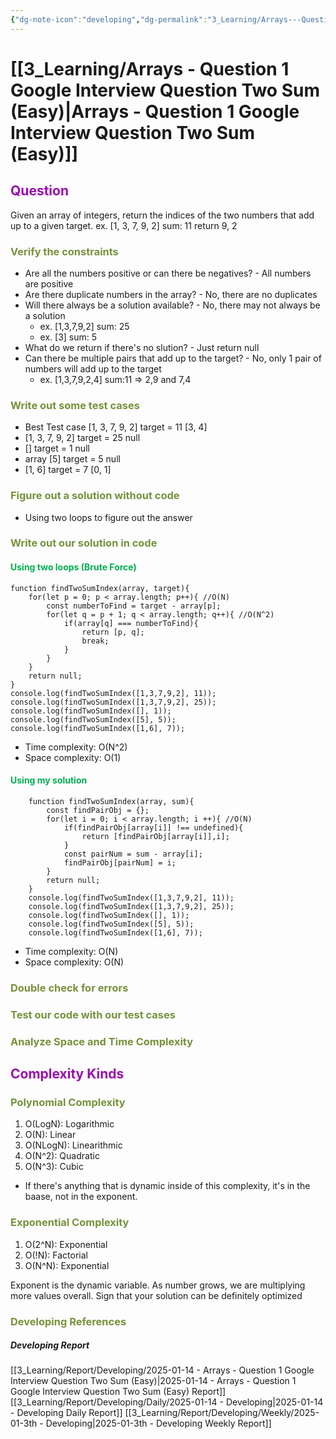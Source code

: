 ```yaml
---
{"dg-note-icon":"developing","dg-permalink":"3_Learning/Arrays---Question-1-Google-Interview-Question-Two-Sum-(Easy)","created-date":"2025-01-14 10:30:29 am","date":"2025-01-14","type":"developing","tags":["developing"],"aliases":null,"title":"Arrays - Question 1 Google Interview Question Two Sum (Easy)","courseName":"Master the Coding Interview Big Tech (FAANG) Interviews","dg-publish":true,"permalink":"/3_Learning/Arrays---Question-1-Google-Interview-Question-Two-Sum-(Easy)/","dgPassFrontmatter":true,"noteIcon":"developing"}
---
```



# [[3_Learning/Arrays - Question 1 Google Interview Question Two Sum (Easy)\|Arrays - Question 1 Google Interview Question Two Sum (Easy)]]
## <font color="#9d0ab3">Question</font>
Given an array of integers, return the indices of the two numbers that add up to a given target.
ex. [1, 3, 7, 9, 2]  sum: 11 return 9, 2

### <font color="#76923c">Verify the constraints</font>
- Are all the numbers positive or can there be negatives? - All numbers are positive
- Are there duplicate numbers in the array? - No, there are no duplicates
- Will there always be a solution available? - No, there may not always be a solution 
	- ex. [1,3,7,9,2] sum: 25
	- ex. [3] sum: 5
- What do we return if there's no slution? - Just return null
- Can there be multiple pairs that add up to the target? - No, only 1 pair of numbers will add up to the target
	- ex. [1,3,7,9,2,4] sum:11 => 2,9 and 7,4

### <font color="#76923c">Write out some test cases</font>
- Best Test case [1, 3, 7, 9, 2] target = 11 [3, 4]
- [1, 3, 7, 9, 2] target = 25 null
- [] target = 1 null
- array [5] target = 5 null
- [1, 6] target = 7 [0, 1]

### <font color="#76923c">Figure out a solution without code</font>
- Using two loops to figure out the answer 

### <font color="#76923c">Write out our solution in code</font>
#### <font color="#00b050">Using two loops (Brute Force)</font>
```run-js
function findTwoSumIndex(array, target){
	for(let p = 0; p < array.length; p++){ //O(N)
		const numberToFind = target - array[p]; 
		for(let q = p + 1; q < array.length; q++){ //O(N^2)
			if(array[q] === numberToFind){
				return [p, q];
				break;
			}
		}
	}
	return null;
}
console.log(findTwoSumIndex([1,3,7,9,2], 11));
console.log(findTwoSumIndex([1,3,7,9,2], 25));
console.log(findTwoSumIndex([], 1));
console.log(findTwoSumIndex([5], 5));
console.log(findTwoSumIndex([1,6], 7));
```

- Time complexity: O(N^2)
- Space complexity: O(1)
#### <font color="#00b050">Using my solution</font>
```run-js
	function findTwoSumIndex(array, sum){
		const findPairObj = {};
		for(let i = 0; i < array.length; i ++){ //O(N)
			if(findPairObj[array[i]] !== undefined){
				return [findPairObj[array[i]],i];
			}
			const pairNum = sum - array[i];
			findPairObj[pairNum] = i;
		}
		return null;
	}
	console.log(findTwoSumIndex([1,3,7,9,2], 11));
	console.log(findTwoSumIndex([1,3,7,9,2], 25));
	console.log(findTwoSumIndex([], 1));
	console.log(findTwoSumIndex([5], 5));
	console.log(findTwoSumIndex([1,6], 7));
```
- Time complexity: O(N)
- Space complexity: O(N)
### <font color="#76923c">Double check for errors</font>
### <font color="#76923c">Test our code with our test cases</font>
### <font color="#76923c">Analyze Space and Time Complexity</font>

## <font color="#9d0ab3">Complexity Kinds</font>
### <font color="#76923c">Polynomial Complexity</font>

1. O(LogN): Logarithmic
2. O(N): Linear
3. O(NLogN): Linearithmic
4. O(N^2): Quadratic
5. O(N^3): Cubic

- If there's anything that is dynamic inside of this complexity, it's in the baase, not in the exponent.

### <font color="#76923c">Exponential Complexity</font>

1. O(2^N): Exponential
2. O(!N): Factorial
3. O(N^N): Exponential

Exponent is the dynamic variable.
As number grows, we are multiplying more values overall.
Sign that your solution can be definitely optimized









### <font color="#76923c">Developing References</font>
##### Developing Report
[[3_Learning/Report/Developing/2025-01-14 - Arrays - Question 1 Google Interview Question Two Sum (Easy)\|2025-01-14 - Arrays - Question 1 Google Interview Question Two Sum (Easy) Report]]
[[3_Learning/Report/Developing/Daily/2025-01-14 - Developing\|2025-01-14 - Developing Daily Report]]
[[3_Learning/Report/Developing/Weekly/2025-01-3th - Developing\|2025-01-3th - Developing Weekly Report]]






